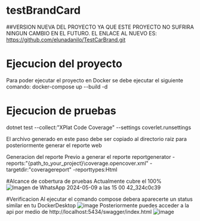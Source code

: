 # testBrandCard

##VERSION NUEVA DEL PROYECTO YA QUE ESTE PROYECTO NO SUFRIRA NINGUN CAMBIO EN EL FUTURO. EL ENLACE AL NUEVO ES: https://github.com/elunadanilo/TestCarBrand.git

# Ejecucion del proyecto

Para poder ejecutar el proyecto en Docker se debe ejecutar el siguiente comando:
docker-compose up --build -d

# Ejecucion de pruebas

 dotnet test --collect:"XPlat Code Coverage" --settings coverlet.runsettings

 El archivo generado en este paso debe ser copiado al directorio raiz para posteriormente generar el reporte web

Generacion del reporte
Previo a generar el reporte 
reportgenerator -reports:"{path_to_your_project}\coverage.opencover.xml" -targetdir:"coveragereport" -reporttypes:Html

#Alcance de cobertura de pruebas
Actualmente cubre el 100%
![Imagen de WhatsApp 2024-05-09 a las 15 00 42_324c0c39](https://github.com/elunadanilo/testBrandCard/assets/60908456/5c7cc00a-81c5-42f0-be79-1937f42709cc)

#Verificacion
Al ejecutar el comando compose debera aparecerte un status similar en tu DockerDesktop
![image](https://github.com/elunadanilo/testBrandCard/assets/60908456/6054c5b7-8a8c-4c90-9395-561d58e0d619)
Posteriormente puedes acceder a la api por medio de http://localhost:5434/swagger/index.html 
![image](https://github.com/elunadanilo/testBrandCard/assets/60908456/da870935-486c-445b-acfe-fd7bdbf5197d)
